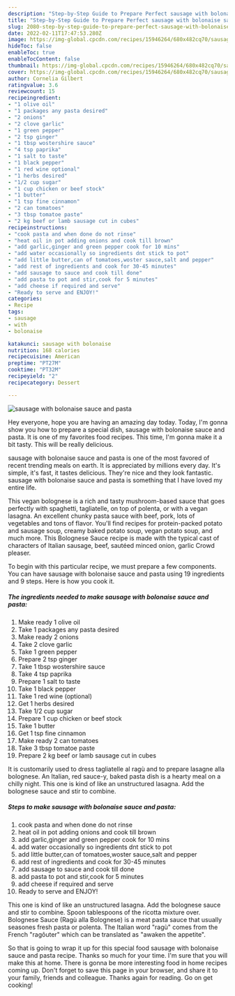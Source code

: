```yaml
---
description: "Step-by-Step Guide to Prepare Perfect sausage with bolonaise sauce and pasta"
title: "Step-by-Step Guide to Prepare Perfect sausage with bolonaise sauce and pasta"
slug: 2080-step-by-step-guide-to-prepare-perfect-sausage-with-bolonaise-sauce-and-pasta
date: 2022-02-11T17:47:53.280Z
image: https://img-global.cpcdn.com/recipes/15946264/680x482cq70/sausage-with-bolonaise-sauce-and-pasta-recipe-main-photo.jpg
hideToc: false
enableToc: true
enableTocContent: false
thumbnail: https://img-global.cpcdn.com/recipes/15946264/680x482cq70/sausage-with-bolonaise-sauce-and-pasta-recipe-main-photo.jpg
cover: https://img-global.cpcdn.com/recipes/15946264/680x482cq70/sausage-with-bolonaise-sauce-and-pasta-recipe-main-photo.jpg
author: Cornelia Gilbert
ratingvalue: 3.6
reviewcount: 15
recipeingredient:
- "1 olive oil"
- "1 packages any pasta desired"
- "2 onions"
- "2 clove garlic"
- "1 green pepper"
- "2 tsp ginger"
- "1 tbsp wostershire sauce"
- "4 tsp paprika"
- "1 salt to taste"
- "1 black pepper"
- "1 red wine optional"
- "1 herbs desired"
- "1/2 cup sugar"
- "1 cup chicken or beef stock"
- "1 butter"
- "1 tsp fine cinnamon"
- "2 can tomatoes"
- "3 tbsp tomatoe paste"
- "2 kg beef or lamb sausage cut in cubes"
recipeinstructions:
- "cook pasta and when done do not rinse"
- "heat oil in pot adding onions and cook till brown"
- "add garlic,ginger and green pepper cook for 10 mins"
- "add water occasionally so ingredients dnt stick to pot"
- "add little butter,can of tomatoes,woster sauce,salt and pepper"
- "add rest of ingredients and cook for 30-45 minutes"
- "add sausage to sauce and cook till done"
- "add pasta to pot and stir,cook for 5 minutes"
- "add cheese if required and serve"
- "Ready to serve and ENJOY!"
categories:
- Recipe
tags:
- sausage
- with
- bolonaise

katakunci: sausage with bolonaise 
nutrition: 168 calories
recipecuisine: American
preptime: "PT27M"
cooktime: "PT32M"
recipeyield: "2"
recipecategory: Dessert

---
```



![sausage with bolonaise sauce and pasta](https://img-global.cpcdn.com/recipes/15946264/680x482cq70/sausage-with-bolonaise-sauce-and-pasta-recipe-main-photo.jpg)

Hey everyone, hope you are having an amazing day today. Today, I'm gonna show you how to prepare a special dish, sausage with bolonaise sauce and pasta. It is one of my favorites food recipes. This time, I'm gonna make it a bit tasty. This will be really delicious.

sausage with bolonaise sauce and pasta is one of the most favored of recent trending meals on earth. It is appreciated by millions every day. It's simple, it's fast, it tastes delicious. They're nice and they look fantastic. sausage with bolonaise sauce and pasta is something that I have loved my entire life.

This vegan bolognese is a rich and tasty mushroom-based sauce that goes perfectly with spaghetti, tagliatelle, on top of polenta, or with a vegan lasagna. An excellent chunky pasta sauce with beef, pork, lots of vegetables and tons of flavor. You&#39;ll find recipes for protein-packed potato and sausage soup, creamy baked potato soup, vegan potato soup, and much more. This Bolognese Sauce recipe is made with the typical cast of characters of Italian sausage, beef, sautéed minced onion, garlic Crowd pleaser.


To begin with this particular recipe, we must prepare a few components. You can have sausage with bolonaise sauce and pasta using 19 ingredients and 9 steps. Here is how you cook it.

<!--inarticleads1-->

##### The ingredients needed to make sausage with bolonaise sauce and pasta:

1. Make ready 1 olive oil
1. Take 1 packages any pasta desired
1. Make ready 2 onions
1. Take 2 clove garlic
1. Take 1 green pepper
1. Prepare 2 tsp ginger
1. Take 1 tbsp wostershire sauce
1. Take 4 tsp paprika
1. Prepare 1 salt to taste
1. Take 1 black pepper
1. Take 1 red wine (optional)
1. Get 1 herbs desired
1. Take 1/2 cup sugar
1. Prepare 1 cup chicken or beef stock
1. Take 1 butter
1. Get 1 tsp fine cinnamon
1. Make ready 2 can tomatoes
1. Take 3 tbsp tomatoe paste
1. Prepare 2 kg beef or lamb sausage cut in cubes


It is customarily used to dress tagliatelle al ragù and to prepare lasagne alla bolognese. An Italian, red sauce-y, baked pasta dish is a hearty meal on a chilly night. This one is kind of like an unstructured lasagna. Add the bolognese sauce and stir to combine. 

<!--inarticleads2-->

##### Steps to make sausage with bolonaise sauce and pasta:

1. cook pasta and when done do not rinse
1. heat oil in pot adding onions and cook till brown
1. add garlic,ginger and green pepper cook for 10 mins
1. add water occasionally so ingredients dnt stick to pot
1. add little butter,can of tomatoes,woster sauce,salt and pepper
1. add rest of ingredients and cook for 30-45 minutes
1. add sausage to sauce and cook till done
1. add pasta to pot and stir,cook for 5 minutes
1. add cheese if required and serve
1. Ready to serve and ENJOY!

This one is kind of like an unstructured lasagna. Add the bolognese sauce and stir to combine. Spoon tablespoons of the ricotta mixture over. Bolognese Sauce (Ragù alla Bolognese) is a meat pasta sauce that usually seasones fresh pasta or polenta. The Italian word &#34;ragù&#34; comes from the French &#34;ragôuter&#34; which can be translated as &#34;awaken the appetite&#34;. 

So that is going to wrap it up for this special food sausage with bolonaise sauce and pasta recipe. Thanks so much for your time. I'm sure that you will make this at home. There is gonna be more interesting food in home recipes coming up. Don't forget to save this page in your browser, and share it to your family, friends and colleague. Thanks again for reading. Go on get cooking!
